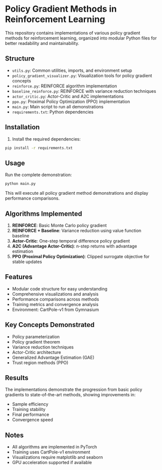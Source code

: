 # Policy Gradient Methods in Reinforcement Learning

This repository contains implementations of various policy gradient methods for reinforcement learning, organized into modular Python files for better readability and maintainability.

## Structure

- `utils.py`: Common utilities, imports, and environment setup
- `policy_gradient_visualizer.py`: Visualization tools for policy gradient concepts
- `reinforce.py`: REINFORCE algorithm implementation
- `baseline_reinforce.py`: REINFORCE with variance reduction techniques
- `actor_critic.py`: Actor-Critic and A2C implementations
- `ppo.py`: Proximal Policy Optimization (PPO) implementation
- `main.py`: Main script to run all demonstrations
- `requirements.txt`: Python dependencies

## Installation

1. Install the required dependencies:

```bash
pip install -r requirements.txt
```

## Usage

Run the complete demonstration:

```bash
python main.py
```

This will execute all policy gradient method demonstrations and display performance comparisons.

## Algorithms Implemented

1. **REINFORCE**: Basic Monte Carlo policy gradient
2. **REINFORCE + Baseline**: Variance reduction using value function baseline
3. **Actor-Critic**: One-step temporal difference policy gradient
4. **A2C (Advantage Actor-Critic)**: n-step returns with advantage estimation
5. **PPO (Proximal Policy Optimization)**: Clipped surrogate objective for stable updates

## Features

- Modular code structure for easy understanding
- Comprehensive visualizations and analysis
- Performance comparisons across methods
- Training metrics and convergence analysis
- Environment: CartPole-v1 from Gymnasium

## Key Concepts Demonstrated

- Policy parameterization
- Policy gradient theorem
- Variance reduction techniques
- Actor-Critic architecture
- Generalized Advantage Estimation (GAE)
- Trust region methods (PPO)

## Results

The implementations demonstrate the progression from basic policy gradients to state-of-the-art methods, showing improvements in:

- Sample efficiency
- Training stability
- Final performance
- Convergence speed

## Notes

- All algorithms are implemented in PyTorch
- Training uses CartPole-v1 environment
- Visualizations require matplotlib and seaborn
- GPU acceleration supported if available
